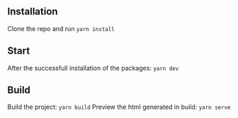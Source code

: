 ## Installation

Clone the repo and run `yarn install`

## Start

After the successfull installation of the packages: `yarn dev`

## Build

Build the project: `yarn build`
Preview the html generated in build: `yarn serve`
